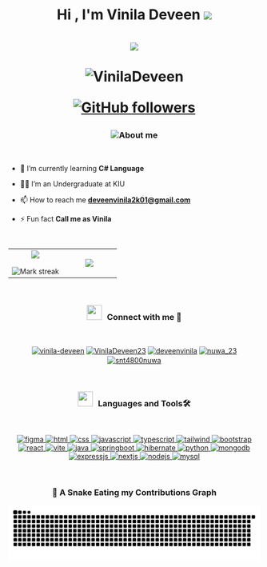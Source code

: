 <!--- 👋 Hi, I’m @VinilaDeveen
- 👀 I’m interested in ...
- 🌱 I’m currently learning ...
- 💞️ I’m looking to collaborate on ...
- 📫 How to reach me ...
- 😄 Pronouns: ...
- ⚡ Fun fact: ...

VinilaDeveen/VinilaDeveen is a ✨ special ✨ repository because its `README.md` (this file) appears on your GitHub profile.
You can click the Preview link to take a look at your changes.-->


<h1 align="center"><b>Hi , I'm Vinila Deveen </b><img src="https://media.giphy.com/media/hvRJCLFzcasrR4ia7z/giphy.gif" width="35"></h>

<p align="center">
  <a href="https://github.com/fairyland0926"><img src="https://readme-typing-svg.herokuapp.com/?lines=Web%20Developer...;Full%20Stack%20Developer...;from;Sri%20Lanka;Always%20learning%20new%20tech&font=Pacifico&center=true&width=650&height=120&color=58a6ff&vCenter=true&size=45%22"></a>
</p>
<p align="center"> <img src="https://komarev.com/ghpvc/?username=VinilaDeveen&label=Profile%20views&color=0e75b6&style=flat" alt="VinilaDeveen" /> </p>

[![GitHub followers](https://img.shields.io/github/followers/VinilaDeveen.svg?style=social&label=Followers)](https://github.com/VinilaDeveen?tab=followers)

<h3 align="center" > <img src = "https://github.com/7oSkaaa/7oSkaaa/blob/main/Images/about_me.gif?raw=true" width = 50px>About me</h3>
<br>

- 🌱 I’m currently learning **C# Language**

- 🧑‍🎓 I’m an Undergraduate at KIU

- 📫 How to reach me **deveenvinila2k01@gmail.com**

- ⚡ Fun fact **Call me as Vinila**

<br>
<!--- stats & Trophy (start) -->
<p align="center">
  <!--- stats (start) -->
<table align="center">
<tr border="none">
<td width="50%" align="center">
  
  <img  align="center"  src="https://github-readme-stats.vercel.app/api?username=VinilaDeveen&theme=dark&show_icons=true&count_private=true" />
  <br></br>
  <img  title="🔥 Get streak stats for your profile at git.io/streak-stats" alt="Mark streak" src="https://github-readme-streak-stats.herokuapp.com/?user=VinilaDeveen&theme=dark&hide_border=false" /> 
</td>

<td width="50%" align="center">

  <img  align="center"  src="https://github-readme-stats.anuraghazra1.vercel.app/api/top-langs/?username=VinilaDeveen&theme=dark&hide_border=false&no-bg=true&no-frame=true&langs_count=10"/>
  
  </td>
</tr>
</table>
<!--- stats (end) -->
<br>

<h3 align="center" > <img src="https://media.giphy.com/media/iY8CRBdQXODJSCERIr/giphy.gif" width="30" height="30" style="margin-right: 10px;">Connect with me 🤝 </h3>

<br>
<p align="center">
<a href="https://linkedin.com/in/vinila-deveen" target="blank"><img align="center" src="https://github.com/Scar1109/skill-icons/blob/main/icons/LinkedIn.svg" alt="vinila-deveen" height="40" width="40" /></a>
<a href="https://www.facebook.com/vinila.deveen?mibextid=ZbWKwL" target="blank"><img align="center" src="https://raw.githubusercontent.com/rahuldkjain/github-profile-readme-generator/master/src/images/icons/Social/facebook.svg" alt="VinilaDeveen23" height="40" width="40" /></a>
<a href="https://instagram.com/deveenvinila" target="blank"><img align="center" src="https://github.com/Scar1109/skill-icons/blob/main/icons/Instagram.svg" alt="deveenvinila" height="40" width="40" /></a>
<a href="http://www.youtube.com/@viniladeveen93" target="blank"><img align="center" src="https://raw.githubusercontent.com/rahuldkjain/github-profile-readme-generator/master/src/images/icons/Social/youtube.svg" alt="nuwa_23" height="40" width="40" /></a>
<a href="https://www.hackerrank.com/deveenvinila2k01" target="blank"><img align="center" src="https://raw.githubusercontent.com/rahuldkjain/github-profile-readme-generator/master/src/images/icons/Social/hackerrank.svg" alt="snt4800nuwa" height="40" width="40" /></a>
</p>
<br>

<h3 align="center" > <img src="https://media.giphy.com/media/iY8CRBdQXODJSCERIr/giphy.gif" width="30" height="30" style="margin-right: 10px;">Languages and Tools🛠️</h3>

<br>
<p align="center">
  <a href="" target="_blank" rel="noreferrer"> 
    <img src="https://github.com/Scar1109/skill-icons/blob/main/icons/Figma-Dark.svg" alt="figma" width="40" height="40"/> 
  </a> 
  <a href="" target="_blank" rel="noreferrer"> 
    <img src="https://github.com/Scar1109/skill-icons/blob/main/icons/HTML.svg" alt="html" width="40" height="40"/> 
  </a> 
  <a href="" target="_blank" rel="noreferrer"> 
    <img src="https://github.com/Scar1109/skill-icons/blob/main/icons/CSS.svg" alt="css" width="40" height="40"/> 
  </a> 
  <a href="" target="_blank" rel="noreferrer"> 
    <img src="https://github.com/Scar1109/skill-icons/blob/main/icons/JavaScript.svg" alt="javascript" width="40" height="40"/> 
  </a> 
  <a href="" target="_blank" rel="noreferrer"> 
    <img src="https://github.com/Scar1109/skill-icons/blob/main/icons/TypeScript.svg" alt="typescript" width="40" height="40"/>
  </a> 
  <a href="" target="_blank" rel="noreferrer"> 
    <img src="https://github.com/Scar1109/skill-icons/blob/main/icons/TailwindCSS-Dark.svg" alt="tailwind" width="40" height="40"/>
  </a> 
  <a href="" target="_blank" rel="noreferrer"> 
    <img src="https://github.com/Scar1109/skill-icons/blob/main/icons/Bootstrap.svg" alt="bootstrap" width="40" height="40"/>
  </a> 
  <a href="" target="_blank" rel="noreferrer"> 
    <img src="https://github.com/Scar1109/skill-icons/blob/main/icons/React-Dark.svg" alt="react" width="40" height="40"/>
  </a> 
  <a href="" target="_blank" rel="noreferrer"> 
    <img src="https://github.com/Scar1109/skill-icons/blob/main/icons/Vite-Dark.svg" alt="vite" width="40" height="40"/>
  </a> 
  <a href="" target="_blank" rel="noreferrer"> 
    <img src="https://github.com/Scar1109/skill-icons/blob/main/icons/Java-Dark.svg" alt="java" width="40" height="40"/>
  </a> 
  <a href="" target="_blank" rel="noreferrer"> 
    <img src="https://github.com/Scar1109/skill-icons/blob/main/icons/Spring-Dark.svg" alt="springboot" width="40" height="40"/>
  </a> 
  <a href="" target="_blank" rel="noreferrer"> 
    <img src="https://github.com/Scar1109/skill-icons/blob/main/icons/Hibernate-Dark.svg" alt="hibernate" width="40" height="40"/>
  </a> 
  <a href="" target="_blank" rel="noreferrer"> 
    <img src="https://github.com/Scar1109/skill-icons/blob/main/icons/Python-Dark.svg" alt="python" width="40" height="40"/>
  </a> 
  <a href="" target="_blank" rel="noreferrer"> 
    <img src="https://github.com/Scar1109/skill-icons/blob/main/icons/MongoDB.svg" alt="mongodb" width="40" height="40"/>
  </a> 
  <a href="" target="_blank" rel="noreferrer"> 
    <img src="https://github.com/Scar1109/skill-icons/blob/main/icons/ExpressJS-Dark.svg" alt="expressjs" width="40" height="40"/>
  </a> 
  <a href="" target="_blank" rel="noreferrer"> 
    <img src="https://github.com/Scar1109/skill-icons/blob/main/icons/NextJS-Dark.svg" alt="nextjs" width="40" height="40"/>
  </a> 
  <a href="" target="_blank" rel="noreferrer"> 
    <img src="https://github.com/Scar1109/skill-icons/blob/main/icons/NodeJS-Dark.svg" alt="nodejs" width="40" height="40"/>
  </a> 
  <a href="" target="_blank" rel="noreferrer"> 
    <img src="https://github.com/Scar1109/skill-icons/blob/main/icons/MySQL-Dark.svg" alt="mysql" width="40" height="40"/>
  </a> 
</p>
</br>
	
<h3 align='center'>🐍 A Snake Eating my Contributions Graph</h3>
	
<p align = "center">
	<img src = "https://github.com/7oSkaaa/7oSkaaa/blob/output/github-contribution-grid-snake.svg?" alt = "Snake Game"/>
</p>

